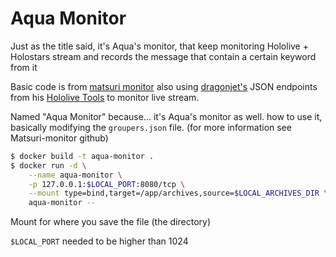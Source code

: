 # Aqua Monitor

Just as the title said, it's Aqua's monitor, that keep monitoring Hololive + Holostars stream and records the message that contain a certain keyword from it

Basic code is from [matsuri monitor](https://github.com/lyger/matsuri-monitor) also using [dragonjet's](https://twitter.com/dragonjetmkii) JSON endpoints from his [Hololive Tools](https://hololive.jetri.co/#/) to monitor live stream.

Named "Aqua Monitor" because... it's Aqua's monitor as well. how to use it, basically modifying the `groupers.json` file. (for more information see Matsuri-monitor github)

```bash
$ docker build -t aqua-monitor .
$ docker run -d \
    --name aqua-monitor \
    -p 127.0.0.1:$LOCAL_PORT:8080/tcp \
    --mount type=bind,target=/app/archives,source=$LOCAL_ARCHIVES_DIR \
    aqua-monitor --
```

Mount for where you save the file (the directory)

`$LOCAL_PORT` needed to be higher than 1024
